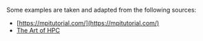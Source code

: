 Some  examples are taken and adapted from the following sources:

- [https://mpitutorial.com/](https://mpitutorial.com/)
- [The Art of HPC](https://github.com/VictorEijkhout/TheArtOfHPC_vol2_parallelprogramming)

